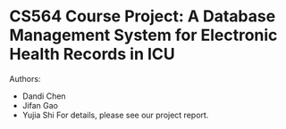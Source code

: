 # CS564 Course Project: A Database Management System for Electronic Health Records in ICU
Authors:
* Dandi Chen
* Jifan Gao
* Yujia Shi
For details, please see our project report.
